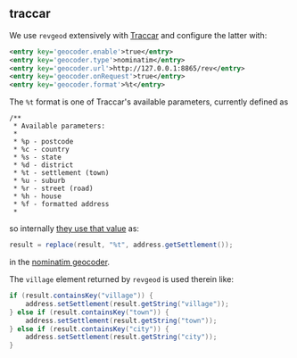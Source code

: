 
## traccar

We use `revgeod` extensively with [Traccar](https://www.traccar.org) and configure the latter with:

```xml
<entry key='geocoder.enable'>true</entry>
<entry key='geocoder.type'>nominatim</entry>
<entry key='geocoder.url'>http://127.0.0.1:8865/rev</entry>
<entry key='geocoder.onRequest'>true</entry>
<entry key='geocoder.format'>%t</entry>
```

The `%t` format is one of Traccar's available parameters, currently defined as

```
/**
 * Available parameters:
 *
 * %p - postcode
 * %c - country
 * %s - state
 * %d - district
 * %t - settlement (town)
 * %u - suburb
 * %r - street (road)
 * %h - house
 * %f - formatted address
 *
```

so internally [they use that value](https://github.com/traccar/traccar/tree/master/src/main/java/org/traccar/geocoder) as:

```java
result = replace(result, "%t", address.getSettlement());
```

in the [nominatim geocoder](https://github.com/traccar/traccar/blob/master/src/main/java/org/traccar/geocoder/NominatimGeocoder.java).

The `village` element returned by `revgeod` is used therein like:

```java
if (result.containsKey("village")) {
    address.setSettlement(result.getString("village"));
} else if (result.containsKey("town")) {
    address.setSettlement(result.getString("town"));
} else if (result.containsKey("city")) {
    address.setSettlement(result.getString("city"));
}
```
